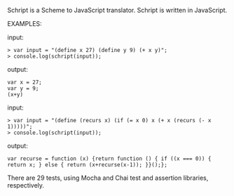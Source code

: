 Schript is a Scheme to JavaScript translator. Schript is written in JavaScript.


EXAMPLES:

input: 

    > var input = "(define x 27) (define y 9) (+ x y)";
    > console.log(schript(input));

output:

    var x = 27;       
    var y = 9;
    (x+y)
 
input:

    > var input = "(define (recurs x) (if (= x 0) x (+ x (recurs (- x 1)))))";
    > console.log(schript(input));

output:

    var recurse = function (x) {return function () { if ((x === 0)) { return x; } else { return (x+recurse(x-1)); }}();};


There are 29 tests, using Mocha and Chai test and assertion libraries, respectively.
